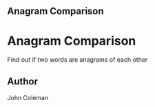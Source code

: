 ## Anagram Comparison

Anagram Comparison
=========

Find out if two words are anagrams of each other


Author
------
John Coleman